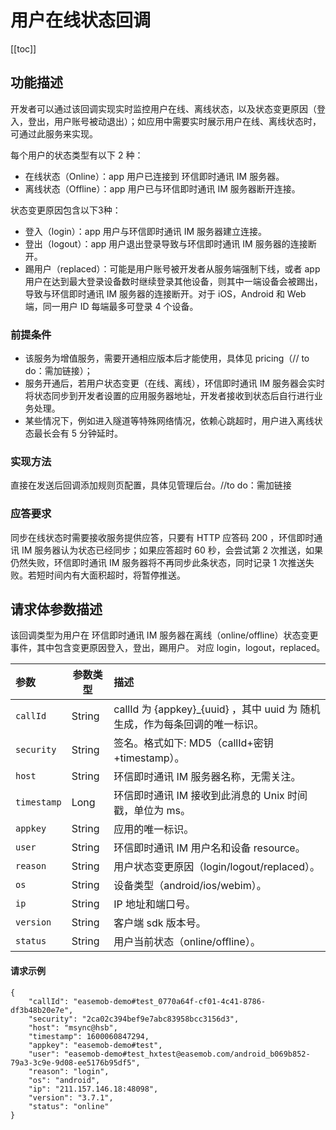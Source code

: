 # 用户在线状态回调

[[toc]]

## 功能描述

开发者可以通过该回调实现实时监控用户在线、离线状态，以及状态变更原因（登入，登出，用户账号被动退出）；如应用中需要实时展示用户在线、离线状态时，可通过此服务来实现。

每个用户的状态类型有以下 2 种：

- 在线状态（Online）：app 用户已连接到 环信即时通讯 IM 服务器。
- 离线状态（Offline）：app 用户已与环信即时通讯 IM 服务器断开连接。

状态变更原因包含以下3种：

- 登入（login）：app 用户与环信即时通讯 IM 服务器建立连接。
- 登出（logout）：app 用户退出登录导致与环信即时通讯 IM 服务器的连接断开。
- 踢用户（replaced）：可能是用户账号被开发者从服务端强制下线，或者 app 用户在达到最大登录设备数时继续登录其他设备，则其中一端设备会被踢出，导致与环信即时通讯 IM 服务器的连接断开。对于 iOS，Android 和 Web 端，同一用户 ID 每端最多可登录 4 个设备。

### 前提条件

- 该服务为增值服务，需要开通相应版本后才能使用，具体见 pricing（// to do：需加链接）；
- 服务开通后，若用户状态变更（在线、离线），环信即时通讯 IM 服务器会实时将状态同步到开发者设置的应用服务器地址，开发者接收到状态后自行进行业务处理。
- 某些情况下，例如进入隧道等特殊网络情况，依赖心跳超时，用户进入离线状态最长会有 5 分钟延时。

### 实现方法

直接在发送后回调添加规则页配置，具体见管理后台。//to do：需加链接

### 应答要求

同步在线状态时需要接收服务提供应答，只要有 HTTP 应答码 200 ，环信即时通讯 IM 服务器认为状态已经同步；如果应答超时 60 秒，会尝试第 2 次推送，如果仍然失败，环信即时通讯 IM 服务器将不再同步此条状态，同时记录 1 次推送失败。若短时间内有大面积超时，将暂停推送。

## 请求体参数描述

该回调类型为用户在 环信即时通讯 IM 服务器在离线（online/offline）状态变更事件，其中包含变更原因登入，登出，踢用户。 对应 login，logout，replaced。

| 参数       | **参数类型** | 描述                                                         |
| :--------- | ------------ | :----------------------------------------------------------- |
| `callId`   | String       | callId 为 {appkey}_{uuid} ，其中 uuid 为 随机生成，作为每条回调的唯一标识。 |
| `security` | String       | 签名。格式如下: MD5（callId+密钥+timestamp）。               |
| `host`     | String       | 环信即时通讯 IM 服务器名称，无需关注。                            |
| `timestamp` | Long  | 环信即时通讯 IM 接收到此消息的 Unix 时间戳，单位为 ms。 |
| `appkey`   | String       | 应用的唯一标识。                                             |
| `user`     | String       | 环信即时通讯 IM 用户名和设备 resource。                           |
| `reason`   | String       | 用户状态变更原因（login/logout/replaced）。                  |
| `os`       | String       | 设备类型（android/ios/webim）。                              |
| `ip`       | String       | IP 地址和端口号。                                            |
| `version`  | String       | 客户端 sdk 版本号。                                          |
| `status`   | String       | 用户当前状态（online/offline）。                             |

#### 请求示例

```shell
{
    "callId": "easemob-demo#test_0770a64f-cf01-4c41-8786-df3b48b20e7e",
    "security": "2ca02c394bef9e7abc83958bcc3156d3",
    "host": "msync@hsb",
    "timestamp": 1600060847294,
    "appkey": "easemob-demo#test",
    "user": "easemob-demo#test_hxtest@easemob.com/android_b069b852-79a3-3c9e-9d08-ee5176b95df5",
    "reason": "login",
    "os": "android", 
    "ip": "211.157.146.18:48098",     
    "version": "3.7.1",
    "status": "online" 
}
```
